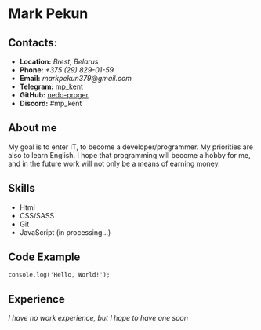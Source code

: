 # Mark Pekun

## Contacts:

- **Location:** _Brest, Belarus_
- **Phone:** _+375 (29) 829-01-59_
- **Email:** _markpekun379&#64;gmail&#46;com_
- **Telegram:** [mp_kent](https://t.me/mp_kent "Write me")
- **GitHub:** [nedo-proger](https://github.com/nedo-proger)
- **Discord:** #mp_kent

## About me

My goal is to enter IT, to become a developer/programmer. My priorities are also to learn English. I hope that programming will become a hobby for me, and in the future work will not only be a means of earning money.

## Skills
* Html
* CSS/SASS
* Git
* JavaScript (in processing...)

## Code Example 
```
console.log('Hello, World!');
```
## Experience
_I have no work experience, but I hope to have one soon_

